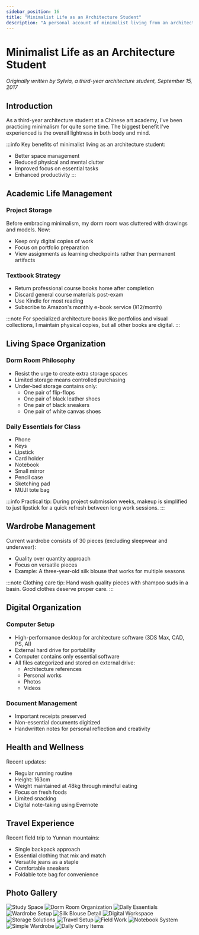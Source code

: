 ```yaml
---
sidebar_position: 16
title: "Minimalist Life as an Architecture Student"
description: "A personal account of minimalist living from an architecture student, sharing practical tips on managing study materials, personal belongings, and daily life"
---
```


# Minimalist Life as an Architecture Student

*Originally written by Sylvia, a third-year architecture student, September 15, 2017*

## Introduction

As a third-year architecture student at a Chinese art academy, I've been practicing minimalism for quite some time. The biggest benefit I've experienced is the overall lightness in both body and mind.

:::info
Key benefits of minimalist living as an architecture student:
- Better space management
- Reduced physical and mental clutter
- Improved focus on essential tasks
- Enhanced productivity
  :::

## Academic Life Management

### Project Storage
Before embracing minimalism, my dorm room was cluttered with drawings and models. Now:
- Keep only digital copies of work
- Focus on portfolio preparation
- View assignments as learning checkpoints rather than permanent artifacts

### Textbook Strategy
- Return professional course books home after completion
- Discard general course materials post-exam
- Use Kindle for most reading
- Subscribe to Amazon's monthly e-book service (¥12/month)

:::note
For specialized architecture books like portfolios and visual collections, I maintain physical copies, but all other books are digital.
:::

## Living Space Organization

### Dorm Room Philosophy
- Resist the urge to create extra storage spaces
- Limited storage means controlled purchasing
- Under-bed storage contains only:
    - One pair of flip-flops
    - One pair of black leather shoes
    - One pair of black sneakers
    - One pair of white canvas shoes

### Daily Essentials for Class
- Phone
- Keys
- Lipstick
- Card holder
- Notebook
- Small mirror
- Pencil case
- Sketching pad
- MUJI tote bag

:::info
Practical tip: During project submission weeks, makeup is simplified to just lipstick for a quick refresh between long work sessions.
:::

## Wardrobe Management

Current wardrobe consists of 30 pieces (excluding sleepwear and underwear):
- Quality over quantity approach
- Focus on versatile pieces
- Example: A three-year-old silk blouse that works for multiple seasons

:::note
Clothing care tip: Hand wash quality pieces with shampoo suds in a basin. Good clothes deserve proper care.
:::

## Digital Organization

### Computer Setup
- High-performance desktop for architecture software (3DS Max, CAD, PS, AI)
- External hard drive for portability
- Computer contains only essential software
- All files categorized and stored on external drive:
    - Architecture references
    - Personal works
    - Photos
    - Videos

### Document Management
- Important receipts preserved
- Non-essential documents digitized
- Handwritten notes for personal reflection and creativity

## Health and Wellness

Recent updates:
- Regular running routine
- Height: 163cm
- Weight maintained at 48kg through mindful eating
- Focus on fresh foods
- Limited snacking
- Digital note-taking using Evernote

## Travel Experience

Recent field trip to Yunnan mountains:
- Single backpack approach
- Essential clothing that mix and match
- Versatile jeans as a staple
- Comfortable sneakers
- Foldable tote bag for convenience

## Photo Gallery

![Study Space](./img/architecture-student-minimal/image_1.jpg)
![Dorm Room Organization](./img/architecture-student-minimal/image_2.jpg)
![Daily Essentials](./img/architecture-student-minimal/image_3.jpg)
![Wardrobe Setup](./img/architecture-student-minimal/image_4.jpg)
![Silk Blouse Detail](./img/architecture-student-minimal/image_5.jpg)
![Digital Workspace](./img/architecture-student-minimal/image_6.jpg)
![Storage Solutions](./img/architecture-student-minimal/image_7.jpg)
![Travel Setup](./img/architecture-student-minimal/image_8.jpg)
![Field Work](./img/architecture-student-minimal/image_9.jpg)
![Notebook System](./img/architecture-student-minimal/image_10.jpg)
![Simple Wardrobe](./img/architecture-student-minimal/image_11.jpg)
![Daily Carry Items](./img/architecture-student-minimal/image_12.jpg)
